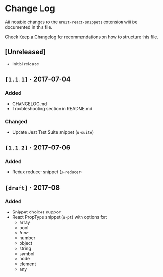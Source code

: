 # Change Log

All notable changes to the `uruit-react-snippets` extension will be documented in this file.

Check [Keep a Changelog](http://keepachangelog.com/) for recommendations on how to structure this file.

## [Unreleased]
- Initial release

## `[1.1.1]` &middot; 2017-07-04

### Added
- CHANGELOG.md
- Troubleshooting section in README.md

### Changed
- Update Jest Test Suite snippet (`u-suite`)

## `[1.1.2]` &middot; 2017-07-06

### Added
- Redux reducer snippet (`u-reducer`)

## `[draft]` &middot; 2017-08

### Added
- Snippet choices support
- React PropType snippet (`u-pt`) with options for:
	* array
	* bool
	* func
	* number
	* object
	* string
	* symbol
	* node
	* element
	* any
